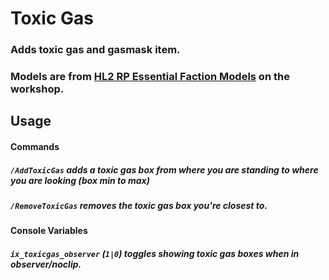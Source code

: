 # Toxic Gas
### Adds toxic gas and gasmask item.

### Models are from [HL2 RP Essential Faction Models](https://steamcommunity.com/sharedfiles/filedetails/?id=636614821) on the workshop.

## Usage

#### Commands
##### `/AddToxicGas` adds a toxic gas box from where you are standing to where you are looking (box min to max)
##### `/RemoveToxicGas` removes the toxic gas box you're closest to.

#### Console Variables
##### `ix_toxicgas_observer` (`1|0`) toggles showing toxic gas boxes when in observer/noclip.